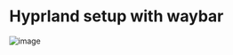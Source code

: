 # Hyprland setup with waybar

![image](https://github.com/user-attachments/assets/0a02e09f-d97c-4bf6-b1ca-b12808f65dbc)

